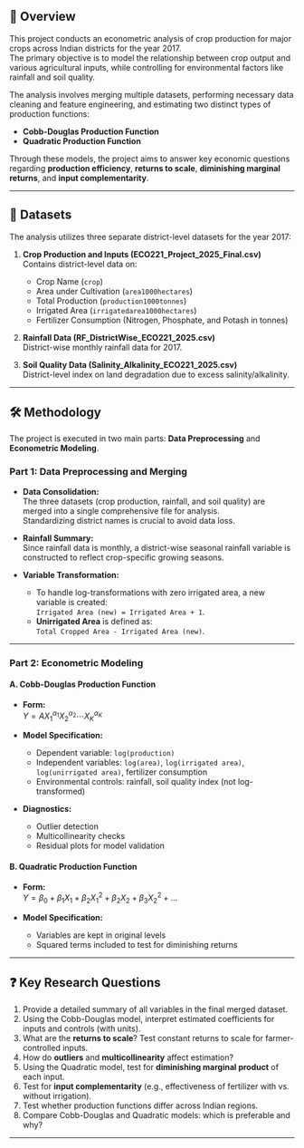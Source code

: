 ## 📖 Overview
This project conducts an econometric analysis of crop production for major crops across Indian districts for the year 2017.  
The primary objective is to model the relationship between crop output and various agricultural inputs, while controlling for environmental factors like rainfall and soil quality.

The analysis involves merging multiple datasets, performing necessary data cleaning and feature engineering, and estimating two distinct types of production functions:

- **Cobb-Douglas Production Function**  
- **Quadratic Production Function**

Through these models, the project aims to answer key economic questions regarding **production efficiency**, **returns to scale**, **diminishing marginal returns**, and **input complementarity**.

---

## 💾 Datasets
The analysis utilizes three separate district-level datasets for the year 2017:

1. **Crop Production and Inputs (ECO221_Project_2025_Final.csv)**  
   Contains district-level data on:
   - Crop Name (`crop`)  
   - Area under Cultivation (`area1000hectares`)  
   - Total Production (`production1000tonnes`)  
   - Irrigated Area (`irrigatedarea1000hectares`)  
   - Fertilizer Consumption (Nitrogen, Phosphate, and Potash in tonnes)  

2. **Rainfall Data (RF_DistrictWise_ECO221_2025.csv)**  
   District-wise monthly rainfall data for 2017.  

3. **Soil Quality Data (Salinity_Alkalinity_ECO221_2025.csv)**  
   District-level index on land degradation due to excess salinity/alkalinity.  

---

## 🛠️ Methodology

The project is executed in two main parts: **Data Preprocessing** and **Econometric Modeling**.

### Part 1: Data Preprocessing and Merging
- **Data Consolidation:**  
  The three datasets (crop production, rainfall, and soil quality) are merged into a single comprehensive file for analysis.  
  Standardizing district names is crucial to avoid data loss.  

- **Rainfall Summary:**  
  Since rainfall data is monthly, a district-wise seasonal rainfall variable is constructed to reflect crop-specific growing seasons.  

- **Variable Transformation:**  
  - To handle log-transformations with zero irrigated area, a new variable is created:  
    `Irrigated Area (new) = Irrigated Area + 1`.  
  - **Unirrigated Area** is defined as:  
    `Total Cropped Area - Irrigated Area (new)`.  

---

### Part 2: Econometric Modeling

#### A. Cobb-Douglas Production Function
- **Form:**  
  $Y = A X_1^{\alpha_1} X_2^{\alpha_2} \cdots X_K^{\alpha_K}$ 

- **Model Specification:**  
  - Dependent variable: `log(production)`  
  - Independent variables: `log(area)`, `log(irrigated area)`, `log(unirrigated area)`, fertilizer consumption  
  - Environmental controls: rainfall, soil quality index (not log-transformed)  

- **Diagnostics:**  
  - Outlier detection  
  - Multicollinearity checks  
  - Residual plots for model validation  

#### B. Quadratic Production Function
- **Form:**  
  $Y = \beta_0 + \beta_1 X_1 + \beta_2 X_1^2 + \beta_2 X_2 + \beta_3 X_2^2 + \dots$

- **Model Specification:**  
  - Variables are kept in original levels  
  - Squared terms included to test for diminishing returns  

---

## ❓ Key Research Questions

1. Provide a detailed summary of all variables in the final merged dataset.  
2. Using the Cobb-Douglas model, interpret estimated coefficients for inputs and controls (with units).  
3. What are the **returns to scale**? Test constant returns to scale for farmer-controlled inputs.  
4. How do **outliers** and **multicollinearity** affect estimation?  
5. Using the Quadratic model, test for **diminishing marginal product** of each input.  
6. Test for **input complementarity** (e.g., effectiveness of fertilizer with vs. without irrigation).  
7. Test whether production functions differ across Indian regions.  
8. Compare Cobb-Douglas and Quadratic models: which is preferable and why?  

---
